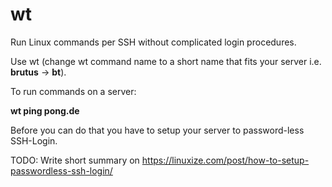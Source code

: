 # wt
Run Linux commands per SSH without complicated login procedures.

Use wt (change wt command name to a short name that fits your server i.e. **brutus** -> **bt**).

To run commands on a server:

**wt ping pong.de**

Before you can do that you have to setup your server to password-less SSH-Login.

TODO: Write short summary on https://linuxize.com/post/how-to-setup-passwordless-ssh-login/
